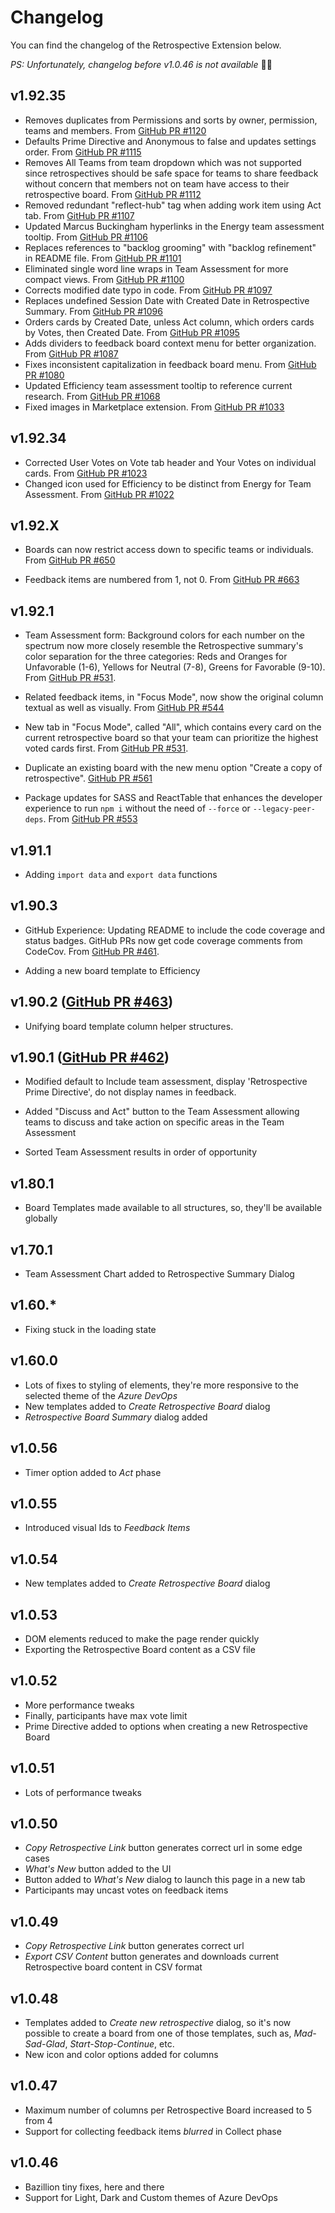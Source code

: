 # Changelog

You can find the changelog of the Retrospective Extension below.

_PS: Unfortunately, changelog before v1.0.46 is not available_ 🤦‍♂️

## v1.92.35

* Removes duplicates from Permissions and sorts by owner, permission, teams and members. From [GitHub PR #1120](https://github.com/microsoft/vsts-extension-retrospectives/pull/1120)
* Defaults Prime Directive and Anonymous to false and updates settings order. From [GitHub PR #1115](https://github.com/microsoft/vsts-extension-retrospectives/pull/1115)
* Removes All Teams from team dropdown which was not supported since retrospectives should be safe space for teams to share feedback without concern that members not on team have access to their retrospective board. From [GitHub PR #1112](https://github.com/microsoft/vsts-extension-retrospectives/pull/1112)
* Removed redundant "reflect-hub" tag when adding work item using Act tab. From [GitHub PR #1107](https://github.com/microsoft/vsts-extension-retrospectives/pull/1107)
* Updated Marcus Buckingham hyperlinks in the Energy team assessment tooltip. From [GitHub PR #1106](https://github.com/microsoft/vsts-extension-retrospectives/pull/1106)
* Replaces references to "backlog grooming" with "backlog refinement" in README file. From [GitHub PR #1101](https://github.com/microsoft/vsts-extension-retrospectives/pull/1101)
* Eliminated single word line wraps in Team Assessment for more compact views. From [GitHub PR #1100](https://github.com/microsoft/vsts-extension-retrospectives/pull/1100)
* Corrects modified date typo in code. From [GitHub PR #1097](https://github.com/microsoft/vsts-extension-retrospectives/pull/1097)
* Replaces undefined Session Date with Created Date in Retrospective Summary. From [GitHub PR #1096](https://github.com/microsoft/vsts-extension-retrospectives/pull/1096)
* Orders cards by Created Date, unless Act column, which orders cards by Votes, then Created Date. From [GitHub PR #1095](https://github.com/microsoft/vsts-extension-retrospectives/pull/1095)
* Adds dividers to feedback board context menu for better organization. From [GitHub PR #1087](https://github.com/microsoft/vsts-extension-retrospectives/pull/1087)
* Fixes inconsistent capitalization in feedback board menu. From [GitHub PR #1080](https://github.com/microsoft/vsts-extension-retrospectives/pull/1080)
* Updated Efficiency team assessment tooltip to reference current research. From [GitHub PR #1068](https://github.com/microsoft/vsts-extension-retrospectives/pull/1068)
* Fixed images in Marketplace extension. From [GitHub PR #1033](https://github.com/microsoft/vsts-extension-retrospectives/pull/1033)

## v1.92.34

* Corrected User Votes on Vote tab header and Your Votes on individual cards. From [GitHub PR #1023](https://github.com/microsoft/vsts-extension-retrospectives/pull/1023)
* Changed icon used for Efficiency to be distinct from Energy for Team Assessment. From [GitHub PR #1022](https://github.com/microsoft/vsts-extension-retrospectives/pull/1022)

## v1.92.X

* Boards can now restrict access down to specific teams or individuals. From [GitHub PR #650](https://github.com/microsoft/vsts-extension-retrospectives/pull/650)

* Feedback items are numbered from 1, not 0. From [GitHub PR #663](https://github.com/microsoft/vsts-extension-retrospectives/pull/663)

## v1.92.1

* Team Assessment form: Background colors for each number on the spectrum now more closely resemble the Retrospective summary's color separation for the three categories: Reds and Oranges for Unfavorable (1-6), Yellows for Neutral (7-8), Greens for Favorable (9-10). From [GitHub PR #531](https://github.com/microsoft/vsts-extension-retrospectives/pull/531).

* Related feedback items, in "Focus Mode", now show the original column textual as well as visually. From [GitHub PR #544](https://github.com/microsoft/vsts-extension-retrospectives/pull/544)

* New tab in "Focus Mode", called "All", which contains every card on the current retrospective board so that your team can prioritize the highest voted cards first. From [GitHub PR #531](https://github.com/microsoft/vsts-extension-retrospectives/pull/543).

* Duplicate an existing board with the new menu option "Create a copy of retrospective". [GitHub PR #561](https://github.com/microsoft/vsts-extension-retrospectives/pull/561)

* Package updates for SASS and ReactTable that enhances the developer experience to run `npm i` without the need of `--force` or `--legacy-peer-deps`. From [GitHub PR #553](https://github.com/microsoft/vsts-extension-retrospectives/pull/553)

## v1.91.1

* Adding `import data` and `export data` functions

## v1.90.3

* GitHub Experience: Updating README to include the code coverage and status badges. GitHub PRs now get code coverage comments from CodeCov. From [GitHub PR #461](https://github.com/microsoft/vsts-extension-retrospectives/pull/461).

* Adding a new board template to Efficiency

## v1.90.2 ([GitHub PR #463](https://github.com/microsoft/vsts-extension-retrospectives/pull/463))

* Unifying board template column helper structures.

## v1.90.1 ([GitHub PR #462](https://github.com/microsoft/vsts-extension-retrospectives/pull/462))

* Modified default to Include team assessment, display 'Retrospective Prime Directive', do not display names in feedback.

* Added "Discuss and Act" button to the Team Assessment allowing teams to discuss and take action on specific areas in the Team Assessment

* Sorted Team Assessment results in order of opportunity

## v1.80.1

* Board Templates made available to all structures, so, they'll be available globally

## v1.70.1

* Team Assessment Chart added to Retrospective Summary Dialog

## v1.60.*

* Fixing stuck in the loading state

## v1.60.0

* Lots of fixes to styling of elements, they're more responsive to the selected theme of the _Azure DevOps_
* New templates added to _Create Retrospective Board_ dialog
* _Retrospective Board Summary_ dialog added

## v1.0.56

* Timer option added to _Act_ phase

## v1.0.55

* Introduced visual Ids to _Feedback Items_

## v1.0.54

* New templates added to _Create Retrospective Board_ dialog

## v1.0.53

* DOM elements reduced to make the page render quickly
* Exporting the Retrospective Board content as a CSV file

## v1.0.52

* More performance tweaks
* Finally, participants have max vote limit
* Prime Directive added to options when creating a new Retrospective Board

## v1.0.51

* Lots of performance tweaks

## v1.0.50

* _Copy Retrospective Link_ button generates correct url in some edge cases
* _What's New_ button added to the UI
* Button added to _What's New_ dialog to launch this page in a new tab
* Participants may uncast votes on feedback items

## v1.0.49

* _Copy Retrospective Link_ button generates correct url
* _Export CSV Content_ button generates and downloads current Retrospective board content in CSV format

## v1.0.48

* Templates added to _Create new retrospective_ dialog, so it's now possible to create a board from
one of those templates, such as, _Mad-Sad-Glad_, _Start-Stop-Continue_, etc.
* New icon and color options added for columns

## v1.0.47

* Maximum number of columns per Retrospective Board increased to 5 from 4
* Support for collecting feedback items _blurred_ in Collect phase

## v1.0.46

* Bazillion tiny fixes, here and there
* Support for Light, Dark and Custom themes of Azure DevOps
